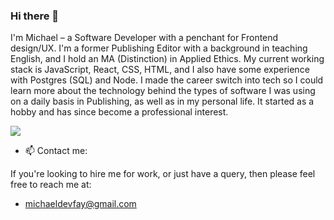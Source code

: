 ### Hi there 👋

I'm Michael – a Software Developer with a penchant for Frontend design/UX. I'm a former Publishing Editor with a background in teaching English, and I hold an MA (Distinction) in Applied Ethics. My current working stack is JavaScript, React, CSS, HTML, and I also have some experience with Postgres (SQL) and Node. I made the career switch into tech so I could learn more about the technology behind the types of software I was using on a daily basis in Publishing, as well as in my personal life. It started as a hobby and has since become a professional interest.

![](https://media.giphy.com/media/xT9IgzoKnwFNmISR8I/giphy.gif)

- 📫 Contact me:

If you're looking to hire me for work, or just have a query, then please feel free to reach me at: 
- michaeldevfay@gmail.com
